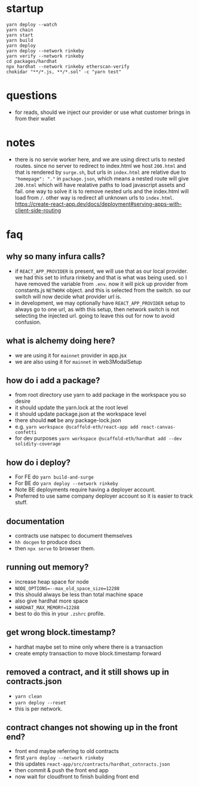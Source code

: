 # startup

```
yarn deploy --watch
yarn chain
yarn start
yarn build
yarn deploy
yarn deploy --network rinkeby
yarn verify --network rinkeby
cd packages/hardhat
npx hardhat --network rinkeby etherscan-verify
chokidar "**/*.js, **/*.sol" -c "yarn test"
```

# questions
- for reads, should we inject our provider or use what customer brings in from their wallet

# notes
- there is no servie worker here, and we are using direct urls to nested routes. since no server to redirect to index.html we host `200.html` and that is rendered by `surge.sh`, but urls in `index.html` are relative due to `"homepage": "."` in `package.json`, which means a nested route will give `200.html` which will have realative paths to load javascript assets and fail. one way to solve it is to remove nested urls and the index.html will load from `/`. other way is redirect all unknown urls to `index.html`.
https://create-react-app.dev/docs/deployment#serving-apps-with-client-side-routing

# faq

## why so many infura calls?

- if `REACT_APP_PROVIDER` is present, we will use that as our local provider. we had this set to infura rinkeby and that is what was being used. so I have removed the variable from `.env`. now it will pick up provider from constants.js `NETWORK` object. and this is selected from the switch. so our switch will now decide what provider url is. 
- in development, we may optionally have `REACT_APP_PROVIDER` setup to always go to one url, as with this setup, then network switch is not selecting the injected url. going to leave this out for now to avoid confusion.
  
## what is alchemy doing here?

- we are using it for `mainnet` provider in app.jsx
- we are also using it for `mainnet` in web3ModalSetup

## how do i add a package?

- from root directory use yarn to add package in the workspace you so desire
- it should update the yarn.lock at the root level
- it should update package.json at the workspace level
- there should **not** be any package-lock.json
- e.g. `yarn workspace @scaffold-eth/react-app add react-canvas-confetti`
- for dev purposes `yarn workspace @scaffold-eth/hardhat add --dev solidity-coverage`

## how do i deploy?

- For FE do `yarn build-and-surge`
- For BE do `yarn deploy --network rinkeby`
- Note BE deployments require having a deployer account. 
- Preferred to use same company deployer account so  it is easier to track stuff.

## documentation

- contracts use natspec to document themselves
- `hh docgen` to produce docs
- then `npx serve` to browser them.

## running out memory?
- increase heap space for node
- `NODE_OPTIONS=--max_old_space_size=12288`
- this should always be less than total machine space
- also give hardhat more space
- `HARDHAT_MAX_MEMORY=12288`
- best to do this in your `.zshrc` profile.

## get wrong block.timestamp?
- hardhat maybe set to mine only where there is a transaction
- create empty transaction to move block.timestamp forward

## removed a contract, and it still shows up in contracts.json
- `yarn clean`
- `yarn deploy --reset`
- this is per network.

## contract changes not showing up in the front end?
- front end maybe referring to old contracts
- first `yarn deploy --network rinkeby`
- this updates `react-app/src/contracts/hardhat_cotnracts.json`
- then commit & push the front end app
- now wait for cloudfront to finish building front end